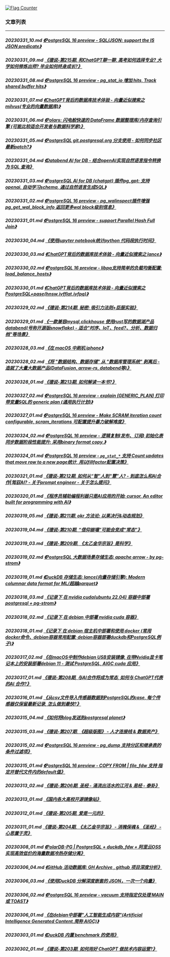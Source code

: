 <a rel="nofollow" href="http://info.flagcounter.com/h9V1"  ><img src="http://s03.flagcounter.com/count/h9V1/bg_FFFFFF/txt_000000/border_CCCCCC/columns_2/maxflags_12/viewers_0/labels_0/pageviews_0/flags_0/"  alt="Flag Counter"  border="0"  ></a>  
  
### 文章列表  
----  
##### 20230331_10.md   [《PostgreSQL 16 preview - SQL/JSON: support the IS JSON predicate》](20230331_10.md)  
##### 20230331_09.md   [《德说-第215期, 和ChatGPT聊一聊, 高考如何选择专业? 大学如何修炼出师? 毕业如何终身成长?》](20230331_09.md)  
##### 20230331_08.md   [《PostgreSQL 16 preview - pg_stat_io 增加 hits, Track shared buffer hits》](20230331_08.md)  
##### 20230331_07.md   [《ChatGPT背后的数据库技术体验 - 向量近似搜索之 milvus(专业的向量数据库)》](20230331_07.md)  
##### 20230331_06.md   [《Polars: 闪电般快速的 DataFrame 数据整理库/内存查询引擎 (可能比较适合开发者与数据科学家)》](20230331_06.md)  
##### 20230331_05.md   [《PostgreSQL git.postgresql.org 分支使用 - 如何同步社区最新patch?》](20230331_05.md)  
##### 20230331_04.md   [《Databend AI for DB - 结合openAI实现自然语言指令转换为 SQL 查询》](20230331_04.md)  
##### 20230331_03.md   [《PostgreSQL AI for DB (chatgpt) 插件pg_gpt: 支持openai, 自动学习schema, 通过自然语言生成SQL》](20230331_03.md)  
##### 20230331_02.md   [《PostgreSQL 16 preview - pg_walinspect插件增强 pg_get_wal_block_info 返回更多wal block级别信息》](20230331_02.md)  
##### 20230331_01.md   [《PostgreSQL 16 preview - support Parallel Hash Full Join》](20230331_01.md)  
##### 20230330_04.md   [《使用jupyter notebook统计python 代码段执行时间》](20230330_04.md)  
##### 20230330_03.md   [《ChatGPT背后的数据库技术体验 - 向量近似搜索之 lance》](20230330_03.md)  
##### 20230330_02.md   [《PostgreSQL 16 preview - libpq支持简单的负载均衡配置: load_balance_hosts》](20230330_02.md)  
##### 20230330_01.md   [《ChatGPT背后的数据库技术体验 - 向量近似搜索之 PostgreSQL+pase(hnsw,ivfflat,ivfpq)》](20230330_01.md)  
##### 20230329_02.md   [《德说-第214期, 秘密: 吸引力法则+臣服实验》](20230329_02.md)  
##### 20230329_01.md   [《一款兼容mysql,clickhouse 使用rust写的数据湖产品databend(号称开源版snowflake) - 适合"时序、IoT、feed?、分析、数据归档"等场景》](20230329_01.md)  
##### 20230328_03.md   [《在 macOS 中刷机 iphone》](20230328_03.md)  
##### 20230328_02.md   [《将 "数据结构、数据存储" 从 "数据库管理系统" 剥离后 - 造就了大量大数据产品(DataFusion, arrow-rs, databend等)》](20230328_02.md)  
##### 20230328_01.md   [《德说-第213期, 如何解读一本书?》](20230328_01.md)  
##### 20230327_02.md   [《PostgreSQL 16 preview - explain (GENERIC_PLAN) 打印带变量SQL的 generic plan (通用执行计划)》](20230327_02.md)  
##### 20230327_01.md   [《PostgreSQL 16 preview - Make SCRAM iteration count configurable, scram_iterations 可配置提升暴力破解难度》](20230327_01.md)  
##### 20230324_02.md   [《PostgreSQL 16 preview - 逻辑复制(发布、订阅) 初始化表同步数据阶段性能提升: 采用binary format copy.》](20230324_02.md)  
##### 20230324_01.md   [《PostgreSQL 16 preview - `pg_stat_*` 支持 Count updates that move row to a new page统计, 用以fillfactor配置决策》](20230324_01.md)  
##### 20230321_01.md   [《德说-第212期, 如何从“智”人到“慧”人? - 到底怎么和AI合作|驾驭AI? - 关于prompt engineer - 关于怎么提问》](20230321_01.md)  
##### 20230320_01.md   [《程序员辅助编程利器只是AI应用的开始: cursor, An editor built for programming with AI》](20230320_01.md)  
##### 20230319_05.md   [《德说-第211期, okr 方法论: 以果决行&动态规划》](20230319_05.md)  
##### 20230319_04.md   [《德说-第210期, “信仰崩塌”可能会变成“常态”》](20230319_04.md)  
##### 20230319_03.md   [《德说-第209期, 《太乙金华宗旨》是科学》](20230319_03.md)  
##### 20230319_02.md   [《PostgreSQL 大数据场景存储生态: apache arrow - by pg-strom》](20230319_02.md)  
##### 20230319_01.md   [《DuckDB 存储生态: lance(向量存储引擎): Modern columnar data format for ML/超越parquet》](20230319_01.md)  
##### 20230318_03.md   [《记录下 在 nvidia cuda(ubuntu 22.04) 容器中部署 postgresql + pg-strom》](20230318_03.md)  
##### 20230318_02.md   [《记录下 在 debian 中部署 nvidia cuda 容器》](20230318_02.md)  
##### 20230318_01.md   [《记录下 在 debian 宿主机中部署和使用 docker (常用docker命令、debian容器常用配置; debian容器部署duckdb和PostgreSQL例子)》](20230318_01.md)  
##### 20230317_02.md   [《在macOS中制作debian USB安装镜像, 在带Nvidia显卡笔记本上的安装部署debian 11 - 测试 PostgreSQL, AIGC cuda 应用》](20230317_02.md)  
##### 20230317_01.md   [《德说-第208期, 与AI合作将成为常态, 如何与 ChatGPT代表的AI 合作?》](20230317_01.md)  
##### 20230316_01.md   [《从csv文件导入传感器数据到PostgreSQL的case, 每个传感器仅保留最新记录, 怎么做到最快?》](20230316_01.md)  
##### 20230315_04.md   [《如何将blog发送到postgresql planet》](20230315_04.md)  
##### 20230315_03.md   [《德说-第207期, 《超级版图》 - 人才连接线 & 数据资产》](20230315_03.md)  
##### 20230315_02.md   [《PostgreSQL 16 preview - pg_dump 支持分区和继承表的条件过滤项》](20230315_02.md)  
##### 20230315_01.md   [《PostgreSQL 16 preview - COPY FROM | file_fdw 支持 指定并替代文件内的default值》](20230315_01.md)  
##### 20230313_02.md   [《德说-第206期, 圣经 - 涌流出活水的江河 & 易经 - 泰卦》](20230313_02.md)  
##### 20230313_01.md   [《国内各大高校开源镜像站》](20230313_01.md)  
##### 20230312_01.md   [《德说-第205期, 爱是一元的》](20230312_01.md)  
##### 20230311_01.md   [《德说-第204期, 《太乙金华宗旨》 - 消魄保魂 & 《圣经》 - 心思置于灵》](20230311_01.md)  
##### 20230308_01.md   [《PolarDB-PG | PostgreSQL + duckdb_fdw + 阿里云OSS 实现高效低价的海量数据冷热存储分离》](20230308_01.md)  
##### 20230306_04.md   [《GitHub 活动数据库: GH Archive , github 项目深度分析》](20230306_04.md)  
##### 20230306_03.md   [《使用DuckDB 分解深度嵌套的 JSON，一次一个向量》](20230306_03.md)  
##### 20230306_02.md   [《PostgreSQL 16 preview - vacuum 支持指定仅处理 MAIN 或 TOAST》](20230306_02.md)  
##### 20230306_01.md   [《在debian中部署"人工智能生成内容"(Artificial Intelligence Generated Content,简称 AIGC)》](20230306_01.md)  
##### 20230303_01.md   [《DuckDB 内置 benchmark 的使用》](20230303_01.md)  
##### 20230302_01.md   [《德说-第203期, 如何用好 ChatGPT 做技术内容运营?》](20230302_01.md)  
